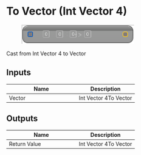 # To Vector (Int Vector 4)

<div align="left" data-full-width="false">

<figure><img src="../../../../api/Math/Conversions/To_Vector_(Int_Vector_4).png" alt=""><figcaption></figcaption></figure>

</div>

Cast from Int Vector 4 to Vector

## Inputs

<table><thead><tr><th width="170">Name</th><th>Description</th></tr></thead><tbody><tr><td>Vector</td><td>Int Vector 4To Vector</td></tr></tbody></table>

## Outputs

<table><thead><tr><th width="170">Name</th><th>Description</th></tr></thead><tbody><tr><td>Return Value</td><td>Int Vector 4To Vector</td></tr></tbody></table>
